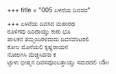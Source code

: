 +++
title = "005 ಏಳನೆಯ ದಿವಸದ"

+++
ಏಳನೆಯ ದಿವಸದ ಮಹಾರಥ  
ರೂಳಿಗವು ಹಿರಿದಾಯ್ತು ಕುರು ಭೂ  
ಪಾಲಕನ ತಮ್ಮಂದಿರಳಿದುದು ದಿವಸವೆಂಟರಲಿ  
ಕೋಲ ಮೊನೆಯಲಿ ಕೃಷ್ಣರಾಯನ  
ನೋಲಗಿಸಿ ಮೆಚ್ಚಿಸಿದನಾ ಕ  
ಟ್ಟಾಳು ಭೀಷ್ಮನ ದಿವಸವೊಂಬತ್ತಾಯ್ತು ಸಮರದಲಿ      ॥5॥